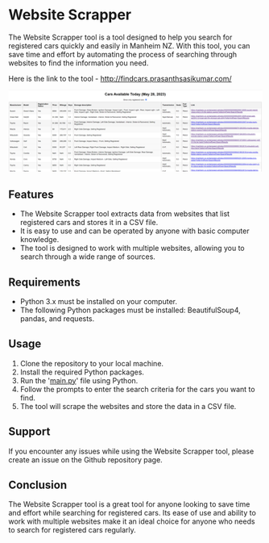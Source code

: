 # Website Scrapper 

The Website Scrapper tool is a tool designed to help you search for registered cars quickly and easily in Manheim NZ. With this tool, you can save time and effort by automating the process of searching through websites to find the information you need.

Here is the link to the tool - http://findcars.prasanthsasikumar.com/

![Screenshot](https://github.com/prasanthsasikumar/Website-Scrapper/blob/main/Screenshot.png?raw=true)

## Features

- The Website Scrapper tool extracts data from websites that list registered cars and stores it in a CSV file.
- It is easy to use and can be operated by anyone with basic computer knowledge.
- The tool is designed to work with multiple websites, allowing you to search through a wide range of sources.

## Requirements

- Python 3.x must be installed on your computer.
- The following Python packages must be installed: BeautifulSoup4, pandas, and requests.

## Usage

1. Clone the repository to your local machine.
2. Install the required Python packages.
3. Run the '[main.py](http://main.py/)' file using Python.
4. Follow the prompts to enter the search criteria for the cars you want to find.
5. The tool will scrape the websites and store the data in a CSV file.

## Support

If you encounter any issues while using the Website Scrapper tool, please create an issue on the Github repository page.

## Conclusion

The Website Scrapper tool is a great tool for anyone looking to save time and effort while searching for registered cars. Its ease of use and ability to work with multiple websites make it an ideal choice for anyone who needs to search for registered cars regularly.
